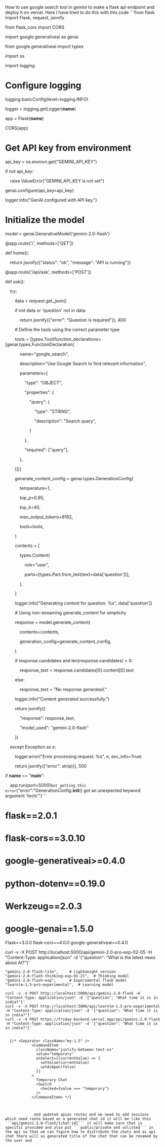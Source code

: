 How to use google search tool in gemini to make a flask api endpoint and deploy it on vercel. Here I have tried to do this with this code ```from flask import Flask, request, jsonify

from flask_cors import CORS

import google.generativeai as genai

from google.generativeai import types

import os

import logging



# Configure logging

logging.basicConfig(level=logging.INFO)

logger = logging.getLogger(__name__)



app = Flask(__name__)

CORS(app)



# Get API key from environment

api_key = os.environ.get("GEMINI_API_KEY")

if not api_key:

    raise ValueError("GEMINI_API_KEY is not set")

genai.configure(api_key=api_key)

logger.info("GenAI configured with API key.")



# Initialize the model

model = genai.GenerativeModel('gemini-2.0-flash')



@app.route('/', methods=['GET'])

def home():

    return jsonify({"status": "ok", "message": "API is running"})



@app.route('/api/ask', methods=['POST'])

def ask():

    try:

        data = request.get_json()

        if not data or 'question' not in data:

            return jsonify({"error": "Question is required"}), 400



        # Define the tools using the correct parameter type

        tools = [types.Tool(function_declarations=[genai.types.FunctionDeclaration(

            name="google_search",

            description="Use Google Search to find relevant information",

            parameters={

                "type": "OBJECT",

                "properties": {

                    "query": {

                        "type": "STRING",

                        "description": "Search query",

                    }

                },

                "required": ["query"],

            },

        )])]

        generate_content_config = genai.types.GenerationConfig(

            temperature=1,

            top_p=0.95,

            top_k=40,

            max_output_tokens=8192,

            tools=tools,

        )

        contents = [

            types.Content(

                role="user",

                parts=[types.Part.from_text(text=data['question'])],

            ),

        ]

        logger.info("Generating content for question: %s", data['question'])

        # Using non-streaming generate_content for simplicity

        response = model.generate_content(

            contents=contents,

            generation_config=generate_content_config,

        )



        if response.candidates and len(response.candidates) > 0:

            response_text = response.candidates[0].content[0].text

        else:

            response_text = "No response generated."



        logger.info("Content generated successfully.")

        return jsonify({

            "response": response_text,

            "model_used": "gemini-2.0-flash"

        })

    except Exception as e:

        logger.error("Error processing request: %s", e, exc_info=True)

        return jsonify({"error": str(e)}), 500



if __name__ == "__main__":

    app.run(port=5000)``` but getting this error ```{"error":"GenerationConfig.__init__() got an unexpected keyword argument 'tools'"}```

# flask==2.0.1
# flask-cors==3.0.10
# google-generativeai>=0.4.0
# python-dotenv==0.19.0
# Werkzeug==2.0.3
# google-genai==1.5.0

Flask==3.0.0
flask-cors==4.0.0
google-generativeai==0.4.0

curl -v -X POST http://localhost:5000/api/gemini-2.0-pro-exp-02-05 -H "Content-Type: application/json" -d '{"question": "What is the latest news about AI?"}'


    "gemini-2.0-flash-lite",     # Lightweight version
    "gemini-2.0-flash-thinking-exp-01-21",  # Thinking model
    "gemini-2.0-flash-exp",      # Experimental flash model
    "learnlm-1.5-pro-experimental",  # Learning model

    curl -v -X POST http://localhost:5000/api/gemini-2.0-flash -H "Content-Type: application/json" -d '{"question": "What time it is in india?"}'
    curl -v -X POST http://localhost:5000/api/learnlm-1.5-pro-experimental -H "Content-Type: application/json" -d '{"question": "What time it is in india?"}'
    curl -v -X POST https://friday-backend.vercel.app/api/gemini-2.0-flash -H "Content-Type: application/json" -d '{"question": "What time it is in india?"}'

    
      {/* <Separator className="my-1.5" />
                <CommandItem
                  className="justify-between text-xs"
                  value="temporary"
                  onSelect={(currentValue) => {
                    setValue(currentValue)
                    setAiOpen(false)
                  }}
                >
                  Temporary Chat
                  <Switch
                    checked={value === "temporary"}
                  />
                </CommandItem> */}

                

                 and updated apies routes and we need to add sessions which need route based on a generated chat id it will be like this ```api/gemini-2.0-flash/[chat-id]``` it will make sure that is specific provided and also put ```public/private and unlisted``` in the api so that we can figure how to distribute the chats and as api chat there will ai generated title of the chat that can be renamed by the user and